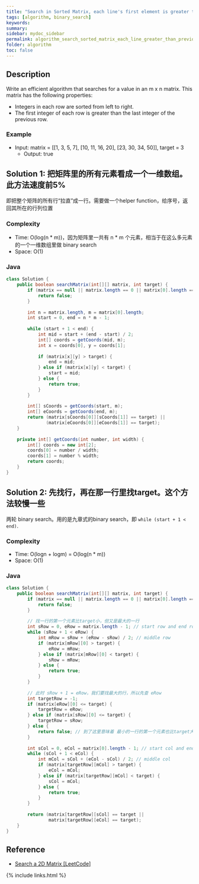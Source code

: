 ```yaml
---
title: "Search in Sorted Matrix, each line's first element is greater than previous line's last element"
tags: [algorithm, binary_search]
keywords:
summary:
sidebar: mydoc_sidebar
permalink: algorithm_search_sorted_matrix_each_line_greater_than_previous.html
folder: algorithm
toc: false
---
```


## Description
Write an efficient algorithm that searches for a value in an m x n matrix. This matrix has the following properties:
* Integers in each row are sorted from left to right.
* The first integer of each row is greater than the last integer of the previous row.

### Example
* Input: matrix = [[1,   3,  5,  7], [10, 11, 16, 20], [23, 30, 34, 50]], target = 3
  * Output: true

## Solution 1: 把矩阵里的所有元素看成一个一维数组。此方法速度前5%
即把整个矩阵的所有行“拉直”成一行。需要做一个helper function，给序号，返回其所在的行列位置

### Complexity
* Time: O(log(n * m))，因为矩阵里一共有 n * m 个元素，相当于在这么多元素的一个一维数组里做 binary search
* Space: O(1)

### Java
```java
class Solution {
    public boolean searchMatrix(int[][] matrix, int target) {
        if (matrix == null || matrix.length == 0 || matrix[0].length == 0) {
            return false;
        }
        
        int n = matrix.length, m = matrix[0].length;
        int start = 0, end = n * m - 1;
        
        while (start + 1 < end) {
            int mid = start + (end - start) / 2;
            int[] coords = getCoords(mid, m);
            int x = coords[0], y = coords[1];
            
            if (matrix[x][y] > target) {
                end = mid;
            } else if (matrix[x][y] < target) {
                start = mid;
            } else {
                return true;
            }
        }
        
        int[] sCoords = getCoords(start, m);
        int[] eCoords = getCoords(end, m);
        return (matrix[sCoords[0]][sCoords[1]] == target) || 
               (matrix[eCoords[0]][eCoords[1]] == target);
    }
    
    private int[] getCoords(int number, int width) {
        int[] coords = new int[2];
        coords[0] = number / width;
        coords[1] = number % width;
        return coords;
    }
}
```

## Solution 2: 先找行，再在那一行里找target。这个方法较慢一些
两轮 binary search。用的是九章式的binary search，即 `while (start + 1 < end)`.

### Complexity
* Time: O(logn + logm) = O(log(n * m))
* Space: O(1)

### Java
```java
class Solution {
    public boolean searchMatrix(int[][] matrix, int target) {
        if (matrix == null || matrix.length == 0 || matrix[0].length == 0) {
            return false;
        }
        
        // 找一行的第一个元素比target小，但又是最大的一行
        int sRow = 0, eRow = matrix.length - 1; // start row and end row
        while (sRow + 1 < eRow) { 
            int mRow = sRow + (eRow - sRow) / 2; // middle row
            if (matrix[mRow][0] > target) {
                eRow = mRow;
            } else if (matrix[mRow][0] < target) {
                sRow = mRow;
            } else {
                return true;
            }
        }
        
        // 此时 sRow + 1 = eRow，我们要找最大的行，所以先查 eRow
        int targetRow = -1;
        if (matrix[eRow][0] <= target) {
            targetRow = eRow;
        } else if (matrix[sRow][0] <= target) {
            targetRow = sRow;
        } else {
            return false; // 到了这里意味着 最小的一行的第一个元素也比target大
        }
        
        int sCol = 0, eCol = matrix[0].length - 1; // start col and end col
        while (sCol + 1 < eCol) {
            int mCol = sCol + (eCol - sCol) / 2; // middle col
            if (matrix[targetRow][mCol] > target) {
                eCol = mCol;
            } else if (matrix[targetRow][mCol] < target) {
                sCol = mCol;
            } else {
                return true;
            }
        }
        
        return (matrix[targetRow][sCol] == target ||
                matrix[targetRow][eCol] == target);
    }
}
```

## Reference
* [Search a 2D Matrix [LeetCode]](https://leetcode.com/problems/search-a-2d-matrix/description/)

{% include links.html %}
